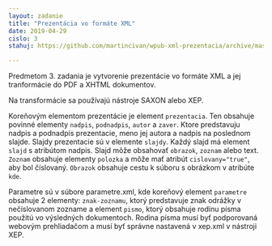 ```yaml
---
layout: zadanie
title: "Prezentácia vo formáte XML"
date: 2019-04-29
cislo: 3
stahuj: https://github.com/martincivan/wpub-xml-prezentacia/archive/master.zip

---
```

Predmetom 3. zadania je vytvorenie prezentácie vo formáte XML a jej tranformácie do PDF a XHTML dokumentov.

Na transformácie sa používajú nástroje SAXON alebo XEP.

Koreňovým elementom prezentácie je element `prezentacia`.
Ten obsahuje povinné elementy `nadpis`, `podnadpis`, `autor` a `zaver`. Ktore predstavuju nadpis a podnadpis prezentacie, meno jej autora a nadpis na poslednom slajde.
Slajdy prezentacie sú v elemente `slajdy`.
Každý slajd má element `slajd` s atribútom nadpis.
Slajd môže obsahovať `obrazok`, `zoznam` alebo text.
`Zoznam` obsahuje elementy `polozka` a môže mať atribút `cislovany="true"`, aby bol číslovaný.
`Obrazok` obsahuje cestu k súboru s obrázkom v atribúte `kde`.

Parametre sú v súbore parametre.xml, kde koreňový element `parametre` obsahuje 2 elementy: `znak-zoznamu`, ktorý predstavuje znak
odrážky v nečíslovanom zozname a element `pismo`, ktorý obsahuje rodinu písma použitú vo výsledných dokumentoch. 
Rodina písma musí byť podporovaná webovým prehliadačom a musí byť správne nastavená v xep.xml v nástroji XEP. 